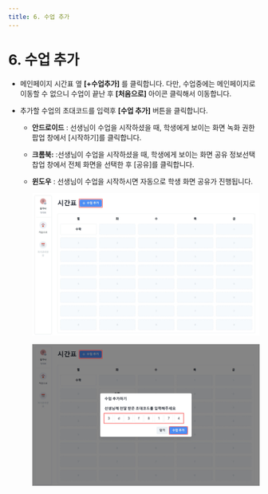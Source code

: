 ```yaml
---
title: 6. 수업 추가
---
```


# 6. 수업 추가

- 메인페이지 시간표 옆 **[+수업추가]** 를 클릭합니다.
  다만, 수업중에는 메인페이지로 이동할 수 없으니 수업이 끝난 후 **\[처음으로]** 아이콘 클릭해서 이동합니다.
- 추가할 수업의 초대코드를 입력후 **\[수업 추가]** 버튼을 클릭합니다.

  - **안드로이드** : 선생님이 수업을 시작하셨을 때, 학생에게 보이는 화면 녹화 권한 팝업 창에서 \[시작하기]를 클릭합니다.
  - **크롬북:** :선생님이 수업을 시작하셨을 때, 학생에게 보이는 화면 공유 정보선택 찹업 창에서 전체 화면을 선택한 후 \[공유]를 클릭합니다.
  - **윈도우** : 선생님이 수업을 시작하시면 자동으로 학생 화면 공유가 진행됩니다.

    ![](/img/student_3-6_01.jpg)

    ![](/img/student_3-6_02.jpg)
